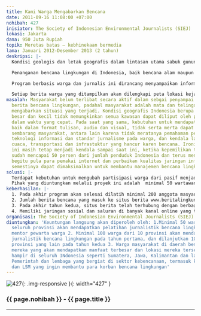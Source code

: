 ```yaml
---
title: Kami Warga Mengabarkan Bencana
date: 2011-09-16 11:08:00 +07:00
nohibah: 427
inisiator: The Society of Indonesian Environmental Journalists (SIEJ)
lokasi: Jakarta
dana: 950 Juta Rupiah
topik: Meretas batas – kebhinekaan bermedia
lama: Januari 2012-Desember 2013 (2 tahun)
deskripsi: |-
  Kondisi geologis dan letak geografis dalam lintasan utama sabuk gunung api dunia,  menyebabkan Indonesia secara alami menjadi kawasan rawan bencana lingkungan seperti gempa bumi, tsunami, letusan gunung api,  atau dampak perubahan iklim. Kondisi ini diikuti pula oleh berbagai bencana lingkungan karena pengaruh aktivitas manusia.

  Penanganan bencana lingkungan di Indonesia, baik bencana alam maupun akibat ulah manusia, membutuhkan dukungan informasi yang cepat dan akurat.  Salah satu cara mengatasi kesenjangan informasi tersebut adalah melalui program paduan jurnalisme berbasis warga dan jurnalis profesional daerah rawan bencana.

  Program berbasis warga dan jurnalis ini dirancang menyampaikan informasi bencana lingkungan dalam rentang yang luas mulai dari deteksi dini, kondisi daerah bencana, atau kondisi dalam tahap rekonstruksi dan rehabilitasi. Informasi yang dikirimkan oleh para warga ini akan  ditampilkan di situs www.beritalingkungan.com. Selanjutnya, para jurnalis akan memperdalam dan memperkaya informasi tersebut sesuai kaidah-kaidah jurnalistik.

  Setiap berita warga yang ditampilkan akan dilengkapi peta lokasi kejadian secara detil, sehingga lokasinya dapat diketahui lebih akurat.  Situs ini akan menjadi mitra bagi situs-situs berita internet lain di berbagai daerah di Indonesia, serta dihubungkan dengan situs-situs internet milik lembaga pemerintah dan non-pemerintah yang bekerja di sektor penanganan bencana lingkungan.  Setiap hari situs akan mengirimkan newsletter berita terkini kepada para pelanggan melalui surat elektronik.
masalah: Masyarakat belum terlibat secara aktif dalam sebgai penyampai informasi dan
  berita bencana lingkungan, padahal masyarakat adalah mata dan telinga pertama untuk
  mengabarkan situasi yang terjadi. Kondisi geografis Indonesia berupa negara kepulauan
  besar dan kecil tidak memungkinkan semua kawasan dapat diliput oleh para jurnalis
  dalam waktu yang cepat. Pada saat yang sama, kebutuhan untuk mendapatkan informasi
  baik dalam format tulisan, audio dan visual, tidak serta merta dapat dipenuhi oleh
  sembarang masyarakat, antara lain karena tidak meratanya pemahaman penggunaan perangkat
  teknologi informasi dan standar jurnalisme pada warga, dan kendala lain seperti
  cuaca, transportasi dan infrastuktur yang hancur karen bencana. Ironisnya, kesulitan
  ini masih tetap menjadi kendala sampai saat ini, ketika kepemilikan telepon genggam
  sudah mencapai 50 persen dari jumlah penduduk Indonesia dan terus mengalami peningkatan,
  begitu pula para pemakai internet dan perbaikan kualitas jaringan informasi, yang
  semestinya dapat dimaksimalkan untuk membantu manajemen bencana lingkungan..
solusi: |-
  Terdapat kebutuhan untuk mengubah partisipasi warga dari pasif menjadi aktif dalam penyampaikan informasi kebencanaan, dengan mengembangkan situs berita www.beritalingkungan.com, sebagai situs berita bencana lingkungan. Anggota masyarakat di daerah-daerah yang teridentifikasi rawan bencana lingkungan, membutuhkan pelatihan pewarta warga (citizen journalist), dan akan masuk program mentoring oleh para wartawan lokal di tingkat provinsi maupun kabupaten/kota terdekat.  Para jurnalis warga dilatih dua materi pokok yaitu tentang kebencanaan lingkungan dan jurnalistik. Materi manajemen bencana akan menghasilkan peserta yang mampu mendapatkan informasi yang layak dijadikan berita dalam setiap peristiwa bencana. Materi kedua adalah jurnalistik kebencanaan, yang akan menghasilkan peserta yang trampil menyampaikan berita sesuai standar jurnalistik, dan mampu memanfaatkan teknologi informasi seperti short message service (SMS), fasilitas video phone atau rekaman suara, dalam penyampaian beritanya.  Situs ini akan dihubungkan dengan situs milik lembaga pemerintah, dan non-pemerintah, yang berkecimpung dalam penanganan bencana lingkungan. Setiap hari akan dikirimkan newsletter berita bencana kepada para mitra dan pelanggan.
  Pihak yang diuntungkan melalui proyek ini adalah  minimal 50 wartawan dari seluruh provinsi akan mendapatkan pelatihan jurnalistik bencana lingkungan dan menjadi mentor pewarta warga,  minimal 100 warga dari 10 provinsi akan mendapatkan pelatihan jurnalistik bencana lingkungan pada tahun pertama, dan dilanjutkan 100 orang dari provinsi yang lain pada tahun kedua,  warga masyarakat di daerah bencana adalah mereka yang akan mendapatkan manfaat terbesar dan lokasi mereka tersebar merata hampir di seluruh INdonesia seperti Sumatera, Jawa, Kalimantan dan lain-lain, dan  pemerintah dan lembaga yang bergiat di sektor kebencanaan, termasuk kelompok swasta dan LSM yang ingin membantu para korban bencana lingkungan.
keberhasilan: |-
  1. Pada akhir program akan selesai dilatih minimal 200 anggota masyarakat umum untuk menjadi jurnalis inti di berbagai daerah di Indonesia.
  2. Jumlah berita bencana yang masuk ke situs berita www.beritalingkungan.com minimal 3 berita per hari, atau minimal 10 berita per hari saat bencana lingkungan terjadi.
  3. Pada akhir tahun kedua, situs berita telah terhubung dengan berbagai situs kebencanaan lainnya, sebagai jaringan di seluruh provinsi di Indonesia.
  4. Memiliki jaringan sosial dan saluran di banyak kanal online yang terhubung dengan situs ini.
organisasi: The Society of Indonesian Environmental Journalists (SIEJ)
diuntungkan: 'Keuntungan langsung akan diperoleh oleh: 1.Minimal 50 wartawan dari
  seluruh provinsi akan mendapatkan pelatihan jurnalistik bencana lingkungan dan menjadi
  mentor pewarta warga 2. Minimal 100 warga dari 10 provinsi akan mendapatkan pelatihan
  jurnalistik bencana lingkungan pada tahun pertama, dan dilanjutkan 100 orang dari
  provinsi yang lain pada tahun kedua 3. Warga masyarakat di daerah bencana adalah
  mereka yang akan mendapatkan manfaat terbesar dan lokasi mereka tersebar merata
  hampir di seluruh INdonesia seperti Sumatera, Jawa, Kalimantan dan lain-lain. 4.
  Pemerintah dan lembaga yang bergiat di sektor kebencanaan, termasuk kelompok swasta
  dan LSM yang ingin membantu para korban bencana lingkungan'
---
```


![427](/static/img/hibahcmb/427.png){: .img-responsive }{: width="427" }

### {{ page.nohibah }} - {{ page.title }}

---
